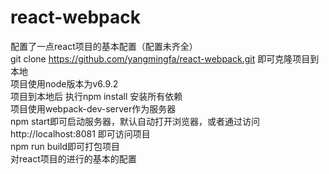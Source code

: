 # react-webpack
配置了一点react项目的基本配置（配置未齐全）                                              
git clone https://github.com/yangmingfa/react-webpack.git 即可克隆项目到本地                   
项目使用node版本为v6.9.2                                                                     
项目到本地后 执行npm install 安装所有依赖                                                      
项目使用webpack-dev-server作为服务器                                                          
npm start即可启动服务器，默认自动打开浏览器，或者通过访问http://localhost:8081 即可访问项目      
npm run build即可打包项目                                                                         
对react项目的进行的基本的配置                                                                  
